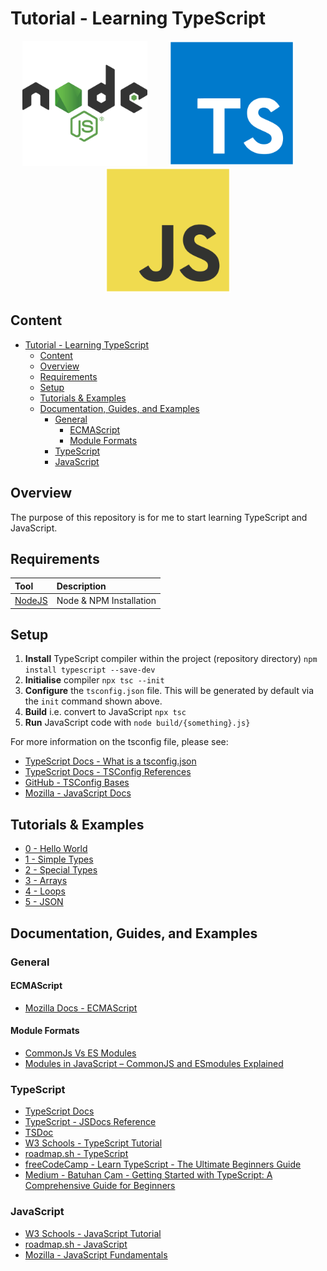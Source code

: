 # Tutorial - Learning TypeScript

<p align="center">
    <img src="https://github.com/devicons/devicon/blob/master/icons/nodejs/nodejs-original-wordmark.svg" width="200" height="200">
    &nbsp;&nbsp;&nbsp;&nbsp;&nbsp;&nbsp;&nbsp;
    <img src="https://github.com/devicons/devicon/blob/master/icons/typescript/typescript-original.svg" width="200" height="200">
    &nbsp;&nbsp;&nbsp;&nbsp;&nbsp;&nbsp;&nbsp;
    <img src="https://github.com/devicons/devicon/blob/master/icons/javascript/javascript-original.svg" width="200" height="200">
</p>

## Content

- [Tutorial - Learning TypeScript](#tutorial---learning-typescript)
  - [Content](#content)
  - [Overview](#overview)
  - [Requirements](#requirements)
  - [Setup](#setup)
  - [Tutorials \& Examples](#tutorials--examples)
  - [Documentation, Guides, and Examples](#documentation-guides-and-examples)
    - [General](#general)
      - [ECMAScript](#ecmascript)
      - [Module Formats](#module-formats)
    - [TypeScript](#typescript)
    - [JavaScript](#javascript)

## Overview

The purpose of this repository is for me to start learning TypeScript and 
JavaScript.

## Requirements

| Tool                                     | Description             |
| :--------------------------------------- | :---------------------- |
| [NodeJS](https://nodejs.org/en/download) | Node & NPM Installation |

## Setup

1) **Install** TypeScript compiler within the project (repository directory) `npm install typescript --save-dev`
2) **Initialise** compiler `npx tsc --init`
3) **Configure** the `tsconfig.json` file. This will be generated by default via the `init` command shown above.
4) **Build** i.e. convert to JavaScript ```npx tsc```
5) **Run** JavaScript code with `node build/{something}.js}`

For more information on the tsconfig file, please see:

* [TypeScript Docs - What is a tsconfig.json](https://www.typescriptlang.org/docs/handbook/tsconfig-json.html)
* [TypeScript Docs - TSConfig References](https://www.typescriptlang.org/tsconfig/)
* [GitHub - TSConfig Bases](https://github.com/tsconfig/bases)
* [Mozilla - JavaScript Docs](https://developer.mozilla.org/en-US/docs/Web/JavaScript)

## Tutorials & Examples

* [0 - Hello World](./src/0_hello_world/hello_world.ts)
* [1 - Simple Types](./src/1_simple_types/simple_types.ts)
* [2 - Special Types](./src/2_special_types/special_types.ts)
* [3 - Arrays](./src/3_arrays/arrays.ts)
* [4 - Loops](./src/4_loops/)
* [5 - JSON](./src/5_json/)

## Documentation, Guides, and Examples

### General

#### ECMAScript

* [Mozilla Docs - ECMAScript](https://developer.mozilla.org/en-US/docs/Glossary/ECMAScript)

#### Module Formats

* [CommonJs Vs ES Modules](https://blog.logrocket.com/commonjs-vs-es-modules-node-js/)
* [Modules in JavaScript – CommonJS and ESmodules Explained](https://www.freecodecamp.org/news/modules-in-javascript/#commonjsmodules)

### TypeScript

* [TypeScript Docs](https://www.typescriptlang.org/docs/)
* [TypeScript - JSDocs Reference](https://www.typescriptlang.org/docs/handbook/jsdoc-supported-types.html)
* [TSDoc](https://tsdoc.org/)
* [W3 Schools - TypeScript Tutorial](https://www.w3schools.com/typescript/index.php)
* [roadmap.sh - TypeScript](https://roadmap.sh/typescript)
* [freeCodeCamp - Learn TypeScript - The Ultimate Beginners Guide](https://www.freecodecamp.org/news/learn-typescript-beginners-guide/)
* [Medium - Batuhan Çam - Getting Started with TypeScript: A Comprehensive Guide for Beginners](https://medium.com/@bthncm/getting-started-with-typescript-a-comprehensive-guide-for-beginners-7a4969b6679c)

### JavaScript

* [W3 Schools - JavaScript Tutorial](https://www.w3schools.com/js/default.asp)
* [roadmap.sh - JavaScript](https://roadmap.sh/javascript)
* [Mozilla - JavaScript Fundamentals](https://developer.mozilla.org/en-US/curriculum/core/javascript-fundamentals/)